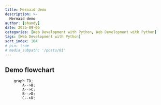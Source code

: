 ```yaml
---
title: Mermaid demo
description: >-
  Mermaid demo
author: [shandy]
date: 2025-09-05
categories: [Web Development with Python, Web Development with Python]
tags: [Web Development with Python]
sort_index: 104
# pin: true
# media_subpath: '/posts/01'
---
```

## Demo flowchart

```mermaid
    graph TD;
        A-->B;
        A-->C;
        B-->D;
        C-->D;
```
